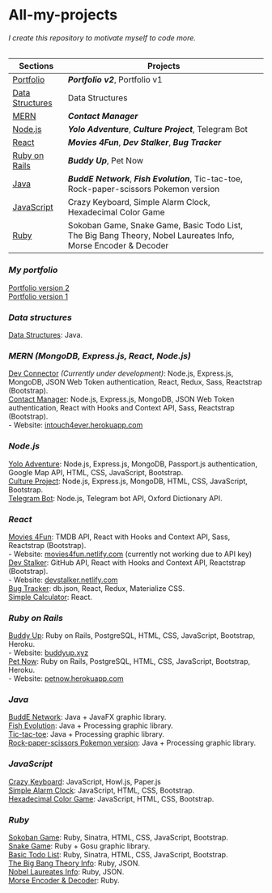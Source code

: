 # All-my-projects

###### I create this repository to motivate myself to code more. ######

Sections | Projects
---------- | --------
[Portfolio](#my-portfolio) | ***Portfolio v2***, Portfolio v1
[Data Structures](#data-structures) | Data Structures
[MERN](#mern-mongodb-expressjs-react-nodejs) | ***Contact Manager***
[Node.js](#nodejs) | ***Yolo Adventure***, ***Culture Project***, Telegram Bot
[React](#react) | ***Movies 4Fun***, ***Dev Stalker***, ***Bug Tracker***
[Ruby on Rails](#ruby-on-rails) | ***Buddy Up***, Pet Now
[Java](#java) | ***BuddE Network***, ***Fish Evolution***, Tic-tac-toe, Rock-paper-scissors Pokemon version
[JavaScript](#javascript) | Crazy Keyboard, Simple Alarm Clock, Hexadecimal Color Game
[Ruby](#ruby) | Sokoban Game, Snake Game, Basic Todo List, The Big Bang Theory, Nobel Laureates Info, Morse Encoder & Decoder

### ***My portfolio***
[Portfolio version 2](https://www.khoa165.com/) <br />
[Portfolio version 1](https://khoa165.github.io/portfolio-v1/) <br />

### ***Data structures***
[Data Structures](https://github.com/khoa165/data-structures): Java. <br />

### ***MERN (MongoDB, Express.js, React, Node.js)***
[Dev Connector](https://github.com/khoa165/dev-connector) *(Currently under development)*: Node.js, Express.js, MongoDB, JSON Web Token authentication, React, Redux, Sass, Reactstrap (Bootstrap). <br />
[Contact Manager](https://github.com/khoa165/contact-manager): Node.js, Express.js, MongoDB, JSON Web Token authentication, React with Hooks and Context API, Sass, Reactstrap (Bootstrap). <br />
\- Website: [intouch4ever.herokuapp.com](http://intouch4ever.herokuapp.com) <br />

### ***Node.js***
[Yolo Adventure](https://github.com/khoa165/yolo-adventure): Node.js, Express.js, MongoDB, Passport.js authentication, Google Map API, HTML, CSS, JavaScript, Bootstrap. <br />
[Culture Project](https://github.com/klmui/Culture-Project): Node.js, Express.js, MongoDB, HTML, CSS, JavaScript, Bootstrap. <br />
[Telegram Bot](https://github.com/khoa165/telegram-bot): Node.js, Telegram bot API, Oxford Dictionary API. <br />

### ***React***
[Movies 4Fun](https://github.com/khoa165/movies-4fun): TMDB API, React with Hooks and Context API, Sass, Reactstrap (Bootstrap). <br />
\- Website: [movies4fun.netlify.com](https://movies4fun.netlify.com/) (currently not working due to API key)<br />
[Dev Stalker](https://github.com/khoa165/dev-stalker): GitHub API, React with Hooks and Context API, Reactstrap (Bootstrap). <br />
\- Website: [devstalker.netlify.com](https://devstalker.netlify.com/) <br />
[Bug Tracker](https://github.com/khoa165/bug-tracker-redux): db.json, React, Redux, Materialize CSS. <br />
[Simple Calculator](https://github.com/khoa165/simple-calculator): React. <br />

### ***Ruby on Rails***
[Buddy Up](https://github.com/khoa165/buddyUp): Ruby on Rails, PostgreSQL, HTML, CSS, JavaScript, Bootstrap, Heroku. <br />
\- Website: [buddyup.xyz](https://github.com/khoa165/buddyUp) <br />
[Pet Now](https://github.com/khoa165/petNow): Ruby on Rails, PostgreSQL, HTML, CSS, JavaScript, Bootstrap, Heroku. <br />
\- Website: [petnow.herokuapp.com](http://petnow.herokuapp.com/) <br />

### ***Java***
[BuddE Network](https://github.com/khoa165/BuddENetwork): Java + JavaFX graphic library. <br />
[Fish Evolution](https://github.com/khoa165/fish-evolution): Java + Processing graphic library. <br />
[Tic-tac-toe](https://github.com/khoa165/Tic-tac-toe): Java + Processing graphic library. <br />
[Rock-paper-scissors Pokemon version](https://github.com/khoa165/pokemon-rock-paper-scissors): Java + Processing graphic library. <br />

### ***JavaScript***
[Crazy Keyboard](https://github.com/khoa165/crazy-keyboard): JavaScript, Howl.js, Paper.js <br />
[Simple Alarm Clock](https://github.com/khoa165/alarm-clock-js): JavaScript, HTML, CSS, Bootstrap. <br />
[Hexadecimal Color Game](https://github.com/khoa165/rgb-color-game): JavaScript, HTML, CSS, Bootstrap. <br />

### ***Ruby***
[Sokoban Game](https://github.com/khoa165/sokoban-themes): Ruby, Sinatra, HTML, CSS, JavaScript, Bootstrap. <br />
[Snake Game](https://github.com/khoa165/snake-game): Ruby + Gosu graphic library. <br />
[Basic Todo List](https://github.com/khoa165/personalized-todo-list): Ruby, Sinatra, HTML, CSS, JavaScript, Bootstrap. <br />
[The Big Bang Theory Info](https://github.com/khoa165/the-big-bang-theory): Ruby, JSON. <br />
[Nobel Laureates Info](https://github.com/khoa165/nobel-laureates): Ruby, JSON. <br />
[Morse Encoder & Decoder](https://github.com/khoa165/morse-code-encoder-decoder): Ruby. <br />

